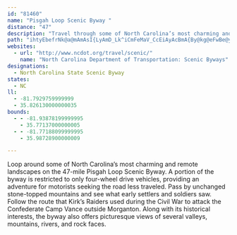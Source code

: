 ```yaml
---
id: "81460"
name: "Pisgah Loop Scenic Byway "
distance: "47"
description: "Travel through some of North Carolina’s most charming and remote landscapes on the 47-mile Pisgah Loop Scenic Byway."
path: "ihtyEbefrNk@a@mAmAsI{LyAmD_Lk^iCmFeMaV_CcEiAyAcBmA{By@kg@eFwBe@yAy@oScUsAe@gAMo@@o@NeAr@s@~@_@z@eIdc@u@fBs@v@aAr@cAX{JdAu@RaBx@oAjAaOtS{BxAiA\\_BNcFImHc@yATs@lA_AxEOrAClABvEGlAKnA_@dA_AbBcCzBaArAw@jB}B`Io@~AsArAw@`@o@PuA?i@KyEgCwBe@oAG}ERcAEsA_@cBgA{Aq@gBSuPl@iBPcBZqBv@}G~GkAl@cBRiCQg@DiA`@[\\iAxBs@t@_@TaDz@uA~@o@jAy@~Bi@r@qMfGqBxA{BtCqG~J}@t@eAb@cALoPs@u@JwF`CoAL}@GwDcAyAu@i@q@kBoEm@q@e@W{I}B_AI}@Ho@R_Al@i@j@oBzFqAdBiE`Cy@x@Yp@Kt@MfF[jAU`@{LdKgARoAKgJcFiAKo@Lc@RiBbB_Af@}AXaELq@La@T{AtAqBj@WRSZeAhDq@f@eAP_Cc@sAXcB|@y@Ni@DsDMy@Do@Ry@r@gC|FmC|Gg@v@wAr@mEl@oBDqBe@eBy@o@Go@JYN_B~CYR{CpA_@~@FrAT^dBlARVBt@C`@e@jB?v@Fz@f@rBDl@c@dFUp@[Ty@BaA]qPsHs@Mu@DcAJyA~AmA`E_AxA_BpAwA`@mKL_@NYZgEfKKdAFhAvAjCTfBUpAy@dAgFrBeB`@iAr@i@jAYzA_@jHHdC~@hI?pB]xA{ArC]|A[bCSx@mBfEy@l@yBd@c@Zk@hAm@~B{@rAYz@IzAD~A[v@YVoBZY^s@jB[XmB`AgDfCsCjAgEdA_B~@mB`DkAjAqD~AiEtAgJRiJA_Ds@u@Cq@Ha@Nw@j@a@l@m@jBYjBy@fBcEhCu@pAUpANzDIv@O`@sDxEYRyB^gBnCS|@LrAbBfDdD`KlCnGHnAKd@Yf@i@d@oA~@s@TmAPmFPi@Te@p@e@dCYr@c@f@i@\\iDb@i@V}@fAQhAJ`Bb@xCn@hM^jBzFlEn@x@j@hBrAvCnBnBfBvAd@v@l@zAHr@f@jTk@rF?r@X|A^j@hBlAb@j@~@fETzBLrAMxAeB`I_@jCT`BdBxBHr@Ej@_BrFcChFIdAh@dB~@zBD|@?fDUfAi@dAc@XiA^oEx@wE?wDJyBXcEnAsAbAme@|VkChCeG~HyA`AeCJsJuAkA]gCeB{@Ss@Bo@RyAKm@YyB{CwDsEcBq@eAGeAJqAh@eA~@e@dAc@~AExB?zHI`B_@|@s@fAo@^uAX}Ca@gAEyCXuBEmB_@oAe@eI{GwDnOQrC?rBSjAYt@iC~DiApCmD~K[xAOpBJ~@NZhCrDpChDhEtJlAt@|G|A|F`BhAdA|@dBxCjLh@|AbBrC`BxAjFzChDrCnIlB~@b@h@h@~ArCh@b@x@R|BDp@RbAv@xC`Dp@d@tF`BpAz@|DlEhAjB`@pAfEvPbBzDlErHrBpCdAz@`B~@~Bp@bERvZwCv@?x@Nt@ZxAlAlBbAn@zAZ~Bv@~C~@xApHzFhAd@hARdDa@`AEhAx@d@xATxARKvDmFj@YdADfEf@lBStB_@\\DhAf@b@AnAw@lAaCtAG^Tb@DXE`Am@pAmAh@YdA?nDx@tG?^QrBkBhCmH^i@h@Y|BWr@m@Ts@x@_Ej@s@l@Yt@Kh@FXXh@pA^Px@k@r@KxAP^PlBXtCe@zFJ|BKxCJjBQ`A@t@_BRMz@JbAd@^Kl@m@p@mBXQv@ETM^m@~@K\\Qn@mC`@_A|@{@|A}@jA_Bf@OdAKNWLm@^YxA_@~BaAd@]n@w@vC{@\\S~A}Bn@g@lDM~Bw@bAg@r@g@D_BR_@n@ChCx@h@AdAYb@a@b@y@d@eB^i@fBu@hAQnA?bAYdAEnC{@fBZr@BbBDnAKfDmAtCcBl@g@hC_Dx@yAn@iC^eDRqCbBiC`AwEv@i@rA_@vG_@n@c@^aBh@e@tCgA`Bw@xA[Tf@lBjBxE`BtIv@hCErBr@tA?|B}AdBa@b@Sr@En@P\\^V`@VrANJ^?PMVe@XmDCmAUiBi@{ADg@b@W~@?fFr@vEBn@Ox@s@xAe@jBcA|@[fBIhB@p@Yp@m@x@}A`BaAl@s@bBmCtCsA|@QvBMxBf@xAFbCtAbAc@TJd@jAl@X~@N~@n@JILg@CW\\u@dB}Ab@Mt@G|BX|@ZjBdCbBjBr@f@`E`BxCvBjA`@pAr@hBdBj@JnAYv@?rBXbAf@~@l@rAhBx@l@zAr@|B~Ch@`@j@DzB{@z@I|A^nAv@hA^lBPbCC^V~@fAt@ZVVjA^v@d@nDr@vCjAt@JvBEx@QhAJrCfBxCfDhAf@bCpBhBfAxAh@r@`@T@l@Sn@JrI`Ef@Hd@EhCqBb@s@HmBNStAZ|DlBlBpB^Vr@LbFK`Iw@vHa@tAFbCx@rOpHd@^bBz@tBdBzGxIbFzElCtEvAjA^p@XfAjAfKb@rAn@l@vIjEhCrBjB`@z@^h@l@XEJmAr@oClAyA`@Yh@EjIn@jFdAhG?lE^fGMnBy@r@Mh@BtAh@jELh@?bBg@dARvCtAnBd@b@JrAMdALbBzAbAV`@BpDe@lDTt@j@N^x@fDr@~AxDlDbBdANXHj@Ez@^vC?tANd@h@r@lE|AbD[dAD`F~C|ExAlD~AtBXfC?bCl@z@Hx@f@lArArAd@jAr@fCD~JmAdCw@bAH~@Xl@IrDiDnBwDlCeCx@gBxAmAh@SdAd@|@x@h@z@TBb@_@Tc@tAiAfAqB|BgDnC]X_@?Mc@aAi@_@o@Yo@Qe@?IS?K^k@xBgA~@qA`CgBhAyAz@oCHy@BsCPkC\\sBlDaLXmB?gBJq@pFaHhBy@bEs@rG^fAElDqAbMsCzC{BdNmH`MgHdAeAh@{@fG{L`F{KpEsHt@a@vEwAXSp@mAfBmENkAEg@iAqESoB^_D~@eC^Uvb@kKzBu@mF_@sAYqAmA]iAOuAHkBbBaFNeBo@oLDeDb@mG@cBUsDo@oBmAcB_Ao@cAa@eCYiRA}CNiAXiAp@c@^gIzLsBrBs@^uBx@{XxFgEf@_EPiCFmAGiBqAc@{@{@sEgBaM[mAs@eAyBmA{IyBuA_AuHeKsD}F_CqEmByEgG_RUsBC_Ah@iMUyBwBaIKcCN{Ad@_BxCyGvAmBnBgAnAS~JMrEQvBy@n@k@rAmCn@aESmEiBgGkJmMsA_AyA{Ao@yA_@_BS_CAuk@qJgFsCeEsAu@g@QqA?gERcAKcBg@mHaJoBsBiAy@y@Yc@?yBf@o@GwDwB}GgGw@sA_Ay@o@a@sEsAwDqBu@g@aCeD_H{KgBaAuAcAmDuHmC{DqEoPeE{E{HmHmCeDUeA@gGQkBgEkMsByC[eBc@s@yCg@iAEyAn@s@v@_AL}@GiCeBcB{ByAmFoAeBiAgA}Ck@oAmAgBkA{@GiHx@_He@}By@_C_BqA_@eOcSoAsCi@yByAuBc@}@OyAiBaGiAsAo@e@_DgAoGw@k@k@MYKsBu@mCCy@XsAlFwNr@kAbBmB~CqEvAiCbC{JxAaIn@K|FDbDfAlEdDnAQt@e@|BgBh@Qb@Bd@Lb@`@x@d@hBh@nAr@h@FrAA|CbAzBPpAYbAs@f@QvEk@xA{@`DaATe@d@gDfAkENkA?u@J_AlAyEd@yHQy@}BcD_@wAG{EFyAS_A_CqDg@wAAc@HaC`A}C"
websites:
  - url: "http://www.ncdot.org/travel/scenic/"
    name: "North Carolina Department of Transportation: Scenic Byways"
designations:
  - North Carolina State Scenic Byway
states:
  - NC
ll:
  - -81.7929759999999
  - 35.826130000000035
bounds:
  - - -81.93878199999995
    - 35.77137000000005
  - - -81.77188099999995
    - 35.98728900000009

---
```


Loop around some of North Carolina’s most charming and remote landscapes on the 47-mile Pisgah Loop Scenic Byway. A portion of the byway is restricted to only four-wheel drive vehicles, providing an adventure for motorists seeking the road less traveled. Pass by unchanged stone-topped mountains and see what early settlers and soldiers saw. Follow the route that Kirk’s Raiders used during the Civil War to attack the Confederate Camp Vance outside Morganton. Along with its historical interests, the byway also offers picturesque views of several valleys, mountains, rivers, and rock faces.

